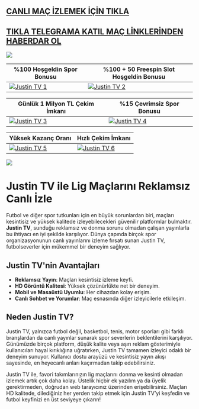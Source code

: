 ## <a href="https://shorten.is/nanotv">CANLI MAÇ İZLEMEK İÇİN TIKLA</a>

## <a href="https://t.me/betnanotv">TIKLA TELEGRAMA KATIL MAÇ LİNKLERİNDEN HABERDAR OL</a>

<a href="https://shorten.is/nano"><img src="https://s7.gifyu.com/images/SX5dx.gif"></a>

| %100 Hoşgeldin Spor Bonusu | %100 + 50 Freespin Slot Hoşgeldin Bonusu |
|----------|----------|
| [![Justin TV 1](https://i.ibb.co/w6Ms0n3/0-spor-hosgeldin.jpg)](https://shorten.is/nano) | [![Justin TV 2](https://i.ibb.co/SmhNkkF/ho-geldin-slot.jpg)](https://shorten.is/nano) |

| Günlük 1 Milyon TL Çekim İmkanı | %15 Çevrimsiz Spor Bonusu |
|----------|----------|
| [![Justin TV 3](https://i.ibb.co/1sqbDKg/gates.jpg)](https://shorten.is/nano) | [![Justin TV 4](https://i.ibb.co/Smxn3qW/gates-of-bn.jpg)](https://shorten.is/nano) |

| Yüksek Kazanç Oranı | Hızlı Çekim İmkanı |
|----------|----------|
| [![Justin TV 5](https://i.ibb.co/jwxwCmC/sweet.jpg)](https://shorten.is/nano) | [![Justin TV 6](https://i.ibb.co/SKbx3w4/Masalar-Canli-Casino-Mobil-Pop-Up.jpg)](https://shorten.is/nano) |

<a href="https://shorten.is/nano"><img src="https://s13.gifyu.com/images/SXln5.gif"></a>

# Justin TV ile Lig Maçlarını Reklamsız Canlı İzle

Futbol ve diğer spor tutkunları için en büyük sorunlardan biri, maçları kesintisiz ve yüksek kalitede izleyebilecekleri güvenilir platformlar bulmaktır. **Justin TV**, sunduğu reklamsız ve donma sorunu olmadan çalışan yayınlarla bu ihtiyacı en iyi şekilde karşılıyor. Dünya çapında birçok spor organizasyonunun canlı yayınlarını izleme fırsatı sunan Justin TV, futbolseverler için mükemmel bir deneyim sağlıyor.

## Justin TV'nin Avantajları
- **Reklamsız Yayın**: Maçları kesintisiz izleme keyfi.
- **HD Görüntü Kalitesi**: Yüksek çözünürlükte net bir deneyim.
- **Mobil ve Masaüstü Uyumlu**: Her cihazdan kolay erişim.
- **Canlı Sohbet ve Yorumlar**: Maç esnasında diğer izleyicilerle etkileşim.

## Neden Justin TV?
Justin TV, yalnızca futbol değil, basketbol, tenis, motor sporları gibi farklı branşlardan da canlı yayınlar sunarak spor severlerin beklentilerini karşılıyor. Günümüzde birçok platform, düşük kalite veya aşırı reklam gösterimiyle kullanıcıları hayal kırıklığına uğratırken, Justin TV tamamen izleyici odaklı bir deneyim sunuyor. Kullanıcı dostu arayüzü ve kesintisiz yayın akışı sayesinde, en heyecanlı anları kaçırmadan takip edebilirsiniz.

Justin TV ile, favori takımlarınızın lig maçlarını donma ve kesinti olmadan izlemek artık çok daha kolay. Üstelik hiçbir ek yazılım ya da üyelik gerektirmeden, doğrudan web tarayıcınız üzerinden erişebilirsiniz. Maçları HD kalitede, dilediğiniz her yerden takip etmek için Justin TV’yi keşfedin ve futbol keyfinizi en üst seviyeye çıkarın!

